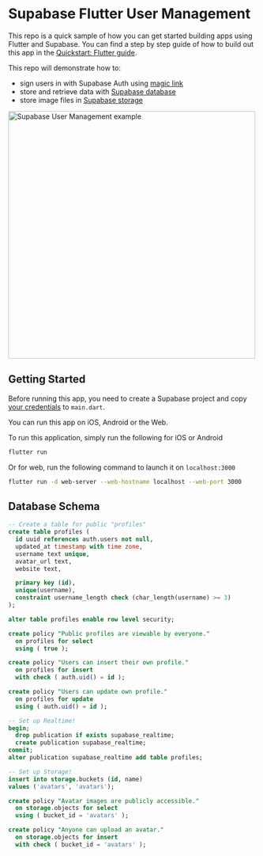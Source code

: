 # Supabase Flutter User Management

This repo is a quick sample of how you can get started building apps using Flutter and Supabase. You can find a step by step guide of how to build out this app in the [Quickstart: Flutter  guide](https://supabase.io/docs/guides/with-flutter). 

This repo will demonstrate how to:
- sign users in with Supabase Auth using [magic link](https://supabase.io/docs/reference/dart/auth-signin#sign-in-with-magic-link)
- store and retrieve data with [Supabase database](https://supabase.io/docs/guides/database)
- store image files in [Supabase storage](https://supabase.io/docs/guides/storage)

<img height="500px" src="https://raw.githubusercontent.com/supabase/examples/main/supabase-flutter-v1/user-management/supabase-flutter-demo.png" alt="Supabase User Management example" />

## Getting Started

Before running this app, you need to create a Supabase project and copy [your credentials](https://supabase.io/docs/guides/with-flutter#get-the-api-keys) to `main.dart`. 

You can run this app on iOS, Android or the Web. 

To run this application, simply run the following for iOS or Android
```bash
flutter run
```

Or for web, run the following command to launch it on `localhost:3000`
```bash
flutter run -d web-server --web-hostname localhost --web-port 3000
```

## Database Schema

```sql
-- Create a table for public "profiles"
create table profiles (
  id uuid references auth.users not null,
  updated_at timestamp with time zone,
  username text unique,
  avatar_url text,
  website text,

  primary key (id),
  unique(username),
  constraint username_length check (char_length(username) >= 3)
);

alter table profiles enable row level security;

create policy "Public profiles are viewable by everyone."
  on profiles for select
  using ( true );

create policy "Users can insert their own profile."
  on profiles for insert
  with check ( auth.uid() = id );

create policy "Users can update own profile."
  on profiles for update
  using ( auth.uid() = id );

-- Set up Realtime!
begin;
  drop publication if exists supabase_realtime;
  create publication supabase_realtime;
commit;
alter publication supabase_realtime add table profiles;

-- Set up Storage!
insert into storage.buckets (id, name)
values ('avatars', 'avatars');

create policy "Avatar images are publicly accessible."
  on storage.objects for select
  using ( bucket_id = 'avatars' );

create policy "Anyone can upload an avatar."
  on storage.objects for insert
  with check ( bucket_id = 'avatars' );
```